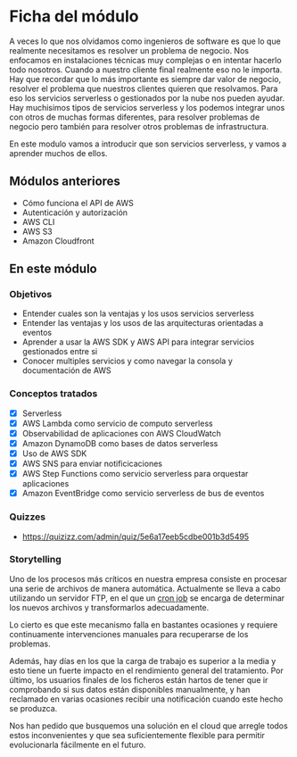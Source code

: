 # Ficha del módulo

A veces lo que nos olvidamos como ingenieros de software es que lo que realmente necesitamos es resolver un problema de negocio. Nos enfocamos en instalaciones técnicas muy complejas o en intentar hacerlo todo nosotros. Cuando a nuestro cliente final realmente eso no le importa. Hay que recordar que lo más importante es siempre dar valor de negocio, resolver el problema que nuestros clientes quieren que resolvamos. Para eso los servicios serverless o gestionados por la nube nos pueden ayudar. Hay muchisimos tipos de servicios serverless y los podemos integrar unos con otros de muchas formas diferentes, para resolver problemas de negocio pero también para resolver otros problemas de infrastructura.

En este modulo vamos a introducir que son servicios serverless, y vamos a aprender muchos de ellos.

## Módulos anteriores

- Cómo funciona el API de AWS
- Autenticación y autorización
- AWS CLI
- AWS S3
- Amazon Cloudfront

## En este módulo

### Objetivos

- Entender cuales son la ventajas y los usos servicios serverless
- Entender las ventajas y los usos de las arquitecturas orientadas a eventos
- Aprender a usar la AWS SDK y AWS API para integrar servicios gestionados entre si
- Conocer multiples servicios y como navegar la consola y documentación de AWS

### Conceptos tratados

- [x] Serverless
- [x] AWS Lambda como servicio de computo serverless
- [x] Observabilidad de aplicaciones con AWS CloudWatch
- [x] Amazon DynamoDB como bases de datos serverless
- [x] Uso de AWS SDK
- [x] AWS SNS para enviar notificicaciones
- [x] AWS Step Functions como servicio serverless para orquestar aplicaciones
- [x] Amazon EventBridge como servicio serverless de bus de eventos

### Quizzes

- https://quizizz.com/admin/quiz/5e6a17eeb5cdbe001b3d5495

### Storytelling

Uno de los procesos más críticos en nuestra empresa consiste en procesar una serie de archivos de manera automática. Actualmente se lleva a cabo utilizando un servidor FTP, en el que un [cron job](https://www.hostinger.es/tutoriales/cron-job) se encarga de determinar los nuevos archivos y transformarlos adecuadamente.

Lo cierto es que este mecanismo falla en bastantes ocasiones y requiere continuamente intervenciones manuales para recuperarse de los problemas.

Además, hay días en los que la carga de trabajo es superior a la media y esto tiene un fuerte impacto en el rendimiento general del tratamiento.
Por último, los usuarios finales de los ficheros están hartos de tener que ir comprobando si sus datos están disponibles manualmente, y han reclamado en varias ocasiones recibir una notificación cuando este hecho se produzca.

Nos han pedido que busquemos una solución en el cloud que arregle todos estos inconvenientes y que sea suficientemente flexible para permitir evolucionarla fácilmente en el futuro.
